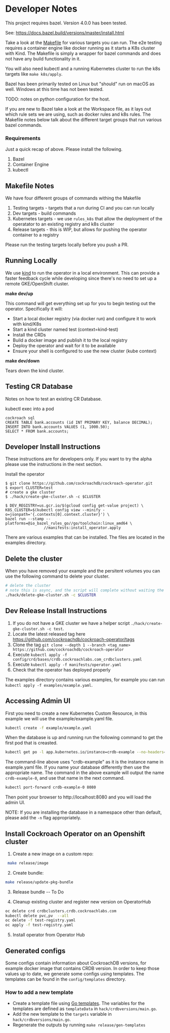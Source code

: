 # Developer Notes

This project requires bazel. Version 4.0.0 has been tested.

See: https://docs.bazel.build/versions/master/install.html

Take a look at the [Makefile](https://github.com/cockroachdb/cockroach-operator/blob/master/Makefile) for various
targets you can run. The e2e testing requires a container engine like docker running as it starts a K8s cluster with
Kind. The Makefile is simply a wrapper for bazel commands and does not have any build functionality in it.

You will also need kubectl and a running Kubernetes cluster to run the k8s targets like `make k8s/apply`.

Bazel has been primarily tested on Linux but "should" run on macOS as well. Windows at this time has not been tested.

TODO: notes on python configuration for the host.

If you are new to Bazel take a look at the Workspace file, as it lays out which rule sets we are using, such as docker
rules and k8s rules. The Makefile notes below talk about the different target groups that run various bazel commands.

### Requirements

Just a quick recap of above. Please install the following.

1. Bazel
1. Container Engine
1. kubectl

## Makefile Notes

We have four different groups of commands withing the Makefile

1. Testing targets - targets that a run during CI and you can run locally
2. Dev targets - build commands
3. Kubernetes targets - we use `rules_k8s` that allow the deployment of the operatator to an existing registry and k8s
   cluster
4. Release targets - this is WIP, but allows for pushing the operator container to a registry

Please run the testing targets locally before you push a PR.

## Running Locally

We use [kind] to run the operator in a local environment. This can provide a faster feedback cycle while developing
since there's no need to set up a remote GKE/OpenShift cluster.

[kind]: https://kind.sigs.k8s.io/

**make dev/up**

This command will get everything set up for you to begin testing out the operator. Specifically it will:

* Start a local docker registry (via docker run) and configure it to work with kind/K8s
* Start a kind cluster named test (context=kind-test)
* Install the CRDs
* Build a docker image and publish it to the local registry
* Deploy the operator and wait for it to be available
* Ensure your shell is configured to use the new cluster (kube context)

**make dev/down**

Tears down the kind cluster.

## Testing CR Database

Notes on how to test an existing CR Database.

kubectl exec into a pod

```
cockroach sql
CREATE TABLE bank.accounts (id INT PRIMARY KEY, balance DECIMAL);
INSERT INTO bank.accounts VALUES (1, 1000.50);
SELECT * FROM bank.accounts;
```

## Developer Install Instructions

These instructions are for developers only. If you want to try the alpha please use the instructions in the next
section.

Install the operator

```console
$ git clone https://github.com/cockroachdb/cockroach-operator.git
$ export CLUSTER=test
# create a gke cluster
$ ./hack/create-gke-cluster.sh -c $CLUSTER

$ DEV_REGISTRY=us.gcr.io/$(gcloud config get-value project) \
K8S_CLUSTER=$(kubectl config view --minify -o=jsonpath='{.contexts[0].context.cluster}') \
bazel run --stamp --platforms=@io_bazel_rules_go//go/toolchain:linux_amd64 \
                 //manifests:install_operator.apply
```

There are various examples that can be installed. The files are located in the examples directory.

## Delete the cluster

When you have removed your example and the persitent volumes you can use the following command to delete your cluster.

```bash
# delete the cluster
# note this is async, and the script will complete without waiting the entire time
./hack/delete-gke-cluster.sh -c $CLUSTER
```

## Dev Release Install Instructions

1. If you do not have a GKE cluster we have a helper script `./hack/create-gke-cluster.sh -c test`.
1. Locate the latest released tag here  https://github.com/cockroachdb/cockroach-operator/tags
1. Clone the tag `git clone --depth 1 --branch <tag_name> https://github.com/cockroachdb/cockroach-operator`
1. Execute `kubectl apply -f config/crd/bases/crdb.cockroachlabs.com_crdbclusters.yaml`
1. Execute `kubectl apply -f manifests/operator.yaml`
1. Check that the operator has deployed properly

The examples directory contains various examples, for example you can run `kubectl apply -f examples/example.yaml`.

## Accessing Admin UI

First you need to create a new Kubernetes Custom Resource, in this example we will use the example/example.yaml file.

```bash
kubectl create -f example/example.yaml
```

When the database is up and running run the following command to get the first pod that is creasted.

```bash
kubectl get po -l app.kubernetes.io/instance=crdb-example --no-headers=true | head -n 1 | awk '{ print $1 }'
```

The command-line above uses "crdb-example" as it is the instance name in example.yaml file. If you name your database
differently then use the appropriate name. The command in the above example will output the name `crdb-example-0`, and
use that name in the next command.

```bash
kubectl port-forward crdb-example-0 8080
```

Then point your browser to http://localhost:8080 and you will load the admin UI.

NOTE: If you are installing the database in a namespace other than default, please add the `-n` flag appropriately.

## Install Cockroach Operator on an Openshift cluster

1. Create a new image on a custom repo:

```bash
 make release/image
```

2. Create bundle:

```bash
make release/update-pkg-bundle
```

3. Release bundle -- To Do

4. Cleanup existing cluster and register new version on OperatorHub

```bash
oc delete crd crdbclusters.crdb.cockroachlabs.com
kubectl delete pvc,pv  --all
oc delete -f test-registry.yaml
oc apply -f test-registry.yaml
```

5. Install operator from Operator Hub

## Generated configs

Some configs contain information about CockroachDB versions, for example docker image that contains CRDB version. In
order to keep those values up to date, we generate some configs using templates. The templates can be found in the
`config/templates` directory.

### How to add a new template

* Create a template file using [Go templates](https://pkg.go.dev/text/template). The variables for the templates are
  defined as `templateData` in
  `hack/crdbversions/main.go`.
* Add the new template to the `targets` variable in `hack/crdbversions/main.go`.
* Regenerate the outputs by running `make release/gen-templates`
